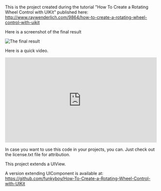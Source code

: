 This is the project created during the tutorial "How To Create a Rotating Wheel Control with UIKit" published here: http://www.raywenderlich.com/9864/how-to-create-a-rotating-wheel-control-with-uikit

Here is a screenshot of the final result

![The final result](https://github.com/funkyboy/How-To-Create-a-Rotating-Wheel-Control-with-UIKit/blob/master/final.png?raw=true "The final result")

Here is a quick video.

<iframe src="http://player.vimeo.com/video/36279803" width="500" height="281" frameborder="0" webkitAllowFullScreen mozallowfullscreen allowFullScreen></iframe>

In case you want to use this code in your projects, you can.
Just check out the license.txt file for attribution.

This project extends a UIView.

A version extending UIComponent is available at:
https://github.com/funkyboy/How-To-Create-a-Rotating-Wheel-Control-with-UIKit